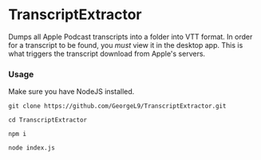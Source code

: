 # TranscriptExtractor

Dumps all Apple Podcast transcripts into a folder into VTT format. In order for a transcript to be found, you *must* view it in the desktop app. This is what triggers the transcript download from Apple's servers.

### Usage

Make sure you have NodeJS installed. 

`git clone https://github.com/GeorgeL9/TranscriptExtractor.git`

`cd TranscriptExtractor`

`npm i`

`node index.js`